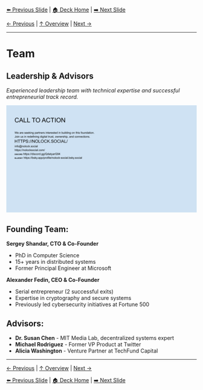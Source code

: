 <!-- Navigation Header -->
[⬅️ Previous Slide](slide10.md) | [🏠 Deck Home](../README.md) | [➡️ Next Slide](slide12.md)

[← Previous](slide10.md) | [↑ Overview](../README.md) | [Next →](slide12.md)

---

# Team

## Leadership & Advisors

*Experienced leadership team with technical expertise and successful entrepreneurial track record.*

![Team](../images/slide20.png)


## Founding Team:

**Sergey Shandar, CTO & Co-Founder**
- PhD in Computer Science
- 15+ years in distributed systems
- Former Principal Engineer at Microsoft

**Alexander Fedin, CEO & Co-Founder**
- Serial entrepreneur (2 successful exits)
- Expertise in cryptography and secure systems
- Previously led cybersecurity initiatives at Fortune 500

## Advisors:
- **Dr. Susan Chen** - MIT Media Lab, decentralized systems expert
- **Michael Rodriguez** - Former VP Product at Twitter
- **Alicia Washington** - Venture Partner at TechFund Capital



---

[← Previous](slide10.md) | [↑ Overview](../README.md) | [Next →](slide12.md)



<!-- Navigation Footer -->
[⬅️ Previous Slide](slide10.md) | [🏠 Deck Home](../README.md) | [➡️ Next Slide](slide12.md)